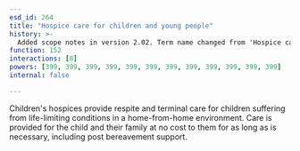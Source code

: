 ```yaml
---
esd_id: 264
title: "Hospice care for children and young people"
history: >-
  Added scope notes in version 2.02. Term name changed from 'Hospice care for children' to 'Children and young people - hospice care' in version 3.00. Name changed to 'Hospice care for children and young people in version 4.00.
function: 152
interactions: [8]
powers: [399, 399, 399, 399, 399, 399, 399, 399, 399, 399, 399, 399]
internal: false

---
```


Children's hospices provide respite and terminal care for children suffering from life-limiting conditions in a home-from-home environment. Care is provided for the child and their family at no cost to them for as long as is necessary, including post bereavement support.

